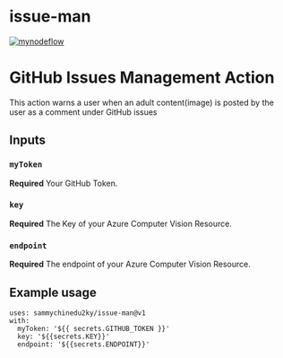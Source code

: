 
# issue-man

[![mynodeflow](https://github.com/sammychinedu2ky/issue-man/actions/workflows/main.yml/badge.svg)](https://github.com/sammychinedu2ky/issue-man/actions/workflows/main.yml)


# GitHub Issues Management Action

This action warns a user when an adult content(image) is posted by the user as a comment under GitHub issues

## Inputs

### `myToken`

**Required** Your GitHub Token.

### `key`

**Required** The Key of your Azure Computer Vision Resource.

### `endpoint`

**Required** The endpoint of your Azure Computer Vision Resource.


## Example usage
```
uses: sammychinedu2ky/issue-man@v1
with:
  myToken: '${{ secrets.GITHUB_TOKEN }}'
  key: '${{secrets.KEY}}'
  endpoint: '${{secrets.ENDPOINT}}'
```